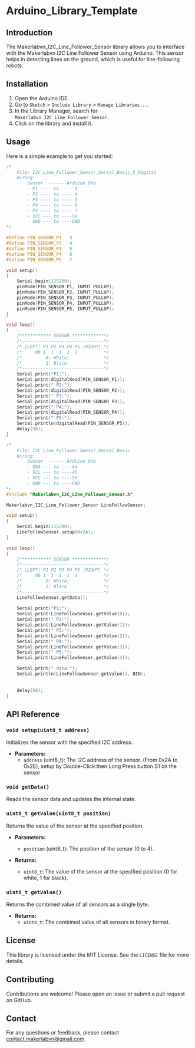 # Arduino_Library_Template

## Introduction

The Makerlabvn_I2C_Line_Follower_Sensor library allows you to interface with the Makerlabvn I2C Line Follower Sensor using Arduino. This sensor helps in detecting lines on the ground, which is useful for line-following robots.

## Installation

1. Open the Arduino IDE.
2. Go to `Sketch` > `Include Library` > `Manage Libraries...`.
3. In the Library Manager, search for `Makerlabvn_I2C_Line_Follower_Sensor`.
4. Click on the library and install it.

## Usage

Here is a simple example to get you started:

```cpp
/*
    File: I2C_Line_Follower_Sensor_Serial_Basic_5_Digital
    Wiring:
        Sensor  ------ Arduino Uno
        - P1 ---- to ---- 3
        - P2 ---- to ---- 4 
        - P3 ---- to ---- 5
        - P4 ---- to ---- 6
        - P5 ---- to ---- 7
        - VCC --- to ----5V
        - GND --- to ----GND
*/

#define PIN_SENSOR_P1   3
#define PIN_SENSOR_P2   4
#define PIN_SENSOR_P3   5
#define PIN_SENSOR_P4   6
#define PIN_SENSOR_P5   7

void setup()
{
    Serial.begin(115200);
    pinMode(PIN_SENSOR_P1, INPUT_PULLUP);
    pinMode(PIN_SENSOR_P2, INPUT_PULLUP);
    pinMode(PIN_SENSOR_P3, INPUT_PULLUP);
    pinMode(PIN_SENSOR_P4, INPUT_PULLUP);
    pinMode(PIN_SENSOR_P5, INPUT_PULLUP);
}

void loop()
{
    /************ SENSOR *************/
    /*-------------------------------*/
    /* |LEFT| P1 P2 P3 P4 P5 |RIGHT| */
    /*     0b 1  1  1  1  1          */
    /*         0: White;             */
    /*         1: Black              */
    /*-------------------------------*/
    Serial.print("P1:");
    Serial.print(digitalRead(PIN_SENSOR_P1));
    Serial.print(" P2:");
    Serial.print(digitalRead(PIN_SENSOR_P2));
    Serial.print(" P3:");
    Serial.print(digitalRead(PIN_SENSOR_P3));
    Serial.print(" P4:");
    Serial.print(digitalRead(PIN_SENSOR_P4));
    Serial.print(" P5:");
    Serial.println(digitalRead(PIN_SENSOR_P5));
    delay(50);
}
```

```cpp
/*
    File: I2C_Line_Follower_Sensor_Serial_Basic
    Wiring:
        Sensor  ------ Arduino Uno
        - SDA --- to ----A4
        - SCL --- to ----A5
        - VCC --- to ----5V
        - GND --- to ----GND
*/
#include "Makerlabvn_I2C_Line_Follower_Sensor.h"

Makerlabvn_I2C_Line_Follower_Sensor LineFollowSensor;

void setup()
{
    Serial.begin(115200);
    LineFollowSensor.setup(0x2A);
}

void loop()
{
    /************ SENSOR *************/
    /*-------------------------------*/
    /* |LEFT| P1 P2 P3 P4 P5 |RIGHT| */
    /*     0b 1  1  1  1  1          */
    /*         0: White;             */
    /*         1: Black              */
    /*-------------------------------*/
    LineFollowSensor.getData();
    
    Serial.print("P1:");
    Serial.print(LineFollowSensor.getValue(0));
    Serial.print(" P2:");
    Serial.print(LineFollowSensor.getValue(1));
    Serial.print(" P3:");
    Serial.print(LineFollowSensor.getValue(2));
    Serial.print(" P4:");
    Serial.print(LineFollowSensor.getValue(3));
    Serial.print(" P5:");
    Serial.print(LineFollowSensor.getValue(4));

    Serial.print(" data:");
    Serial.println(LineFollowSensor.getValue(), BIN);
    
    
    delay(50);
}
```

## API Reference

### `void setup(uint8_t address)`

Initializes the sensor with the specified I2C address.

- **Parameters:**
    - `address` (uint8_t): The I2C address of the sensor. (From 0x2A to 0x2E), setup by Double-Click then Long Press button S1 on the sensor

### `void getData()`

Reads the sensor data and updates the internal state.

### `uint8_t getValue(uint8_t position)`

Returns the value of the sensor at the specified position.

- **Parameters:**
    - `position` (uint8_t): The position of the sensor (0 to 4).

- **Returns:**
    - `uint8_t`: The value of the sensor at the specified position (0 for white, 1 for black).

### `uint8_t getValue()`

Returns the combined value of all sensors as a single byte.

- **Returns:**
    - `uint8_t`: The combined value of all sensors in binary format.

## License

This library is licensed under the MIT License. See the `LICENSE` file for more details.

## Contributing

Contributions are welcome! Please open an issue or submit a pull request on GitHub.

## Contact

For any questions or feedback, please contact [contact.makerlabvn@gmail.com](mailto:contact.makerlabvn@gmail.com).